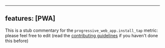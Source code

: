 
---
features: [PWA]
---

This is a stub commentary for the `progressive_web_app.install_tap` metric: please feel free to edit (read the
[contributing guidelines](https://github.com/mozilla/glean-annotations/blob/main/CONTRIBUTING.md)
if you haven't done this before)
